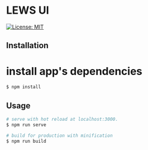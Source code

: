 # LEWS UI

[![License: MIT](https://img.shields.io/badge/License-MIT-yellow.svg)](https://opensource.org/licenses/MIT)


## Installation

# install app's dependencies
``` bash
$ npm install
```

## Usage

``` bash
# serve with hot reload at localhost:3000.
$ npm run serve

# build for production with minification
$ npm run build
```

